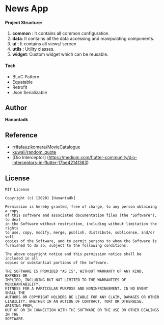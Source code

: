 # News App

#### Project Structure:
1. **common** : It contains all common configuration.
2. **data**:  It contains all the data accessing and manipulating components.
3. **ui** : It contains all views/ screen
4. **utils** : Utility classes.
5. **widget**: Custom widget which can be reusable.

#### Tech
* BLoC Pattern
* Equatable
* Retrofit
* Json Serializable

## Author
**Hanantadk**

## Reference
* [rrifafauzikomara/MovieCatalogue](https://github.com/rrifafauzikomara/MovieCatalogue/)
* [kuwali/random_quote](https://github.com/kuwali/random_quote/tree/master/lib)
* [Dio Interceptor] (https://medium.com/flutter-community/dio-interceptors-in-flutter-17be4214f363)

## License

```
MIT License

Copyright (c) [2020] [Hanantadk]

Permission is hereby granted, free of charge, to any person obtaining a copy
of this software and associated documentation files (the "Software"), to deal
in the Software without restriction, including without limitation the rights
to use, copy, modify, merge, publish, distribute, sublicense, and/or sell
copies of the Software, and to permit persons to whom the Software is
furnished to do so, subject to the following conditions:

The above copyright notice and this permission notice shall be included in all
copies or substantial portions of the Software.

THE SOFTWARE IS PROVIDED "AS IS", WITHOUT WARRANTY OF ANY KIND, EXPRESS OR
IMPLIED, INCLUDING BUT NOT LIMITED TO THE WARRANTIES OF MERCHANTABILITY,
FITNESS FOR A PARTICULAR PURPOSE AND NONINFRINGEMENT. IN NO EVENT SHALL THE
AUTHORS OR COPYRIGHT HOLDERS BE LIABLE FOR ANY CLAIM, DAMAGES OR OTHER
LIABILITY, WHETHER IN AN ACTION OF CONTRACT, TORT OR OTHERWISE, ARISING FROM,
OUT OF OR IN CONNECTION WITH THE SOFTWARE OR THE USE OR OTHER DEALINGS IN THE
SOFTWARE.
```